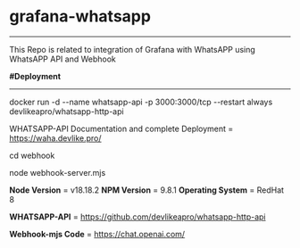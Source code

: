 # grafana-whatsapp
**************************
This Repo is related to integration of Grafana with WhatsAPP using WhatsAPP API and Webhook

**#Deployment**
**************************
docker run -d --name whatsapp-api -p 3000:3000/tcp --restart always devlikeapro/whatsapp-http-api

WHATSAPP-API Documentation and complete Deployment = https://waha.devlike.pro/


cd webhook

node webhook-server.mjs

**Node Version** = v18.18.2
**NPM Version** = 9.8.1
**Operating System** = RedHat 8

**WHATSAPP-API** = https://github.com/devlikeapro/whatsapp-http-api

**Webhook-mjs Code** = https://chat.openai.com/

